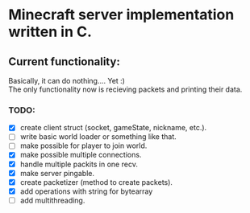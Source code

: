 # Minecraft server implementation written in C.

## Current functionality:
Basically, it can do nothing.... Yet :) \
The only functionality now is recieving packets and printing their data.

### TODO:
  - [x] create client struct (socket, gameState, nickname, etc.).
  - [ ] write basic world loader or something like that.
  - [ ] make possible for player to join world.
  - [x] make possible multiple connections.
  - [x] handle multiple packits in one recv.
  - [x] make server pingable.
  - [x] create packetizer (method to create packets).
  - [x] add operations with string for bytearray
  - [ ] add multithreading.
